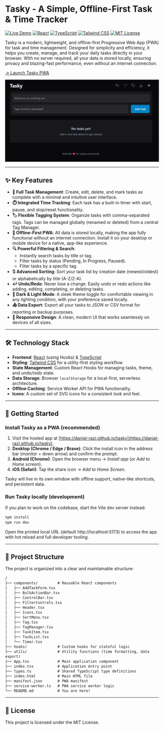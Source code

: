 # Tasky - A Simple, Offline-First Task & Time Tracker
[![Live Demo](https://img.shields.io/badge/Live%20Demo-Tasky-2F855A?logo=googlechrome&logoColor=white)](https://danial-razi.github.io/tasky)
[![React](https://img.shields.io/badge/React-20232A?logo=react&logoColor=61DAFB)](https://react.dev/)
[![TypeScript](https://img.shields.io/badge/TypeScript-3178C6?logo=typescript&logoColor=white)](https://www.typescriptlang.org/)
[![Tailwind CSS](https://img.shields.io/badge/Tailwind%20CSS-0EA5E9?logo=tailwindcss&logoColor=white)](https://tailwindcss.com/)
[![MIT License](https://img.shields.io/badge/License-MIT-2D3748.svg)](LICENSE)

Tasky is a modern, lightweight, and offline-first Progressive Web App (PWA) for task and time management. Designed for simplicity and efficiency, it helps you create, manage, and track your daily tasks directly in your browser. With no server required, all your data is stored locally, ensuring privacy and blazing-fast performance, even without an internet connection.

[→ Launch Tasky PWA](https://danial-razi.github.io/tasky)

![Tasky Application Screenshot](public/images/homescreen.png)

---

## ✨ Key Features

- **📝 Full Task Management**: Create, edit, delete, and mark tasks as complete with a minimal and intuitive user interface.
- **⏱️ Integrated Time Tracking**: Each task has a built-in timer with start, pause, and stop/reset functionality.
- **🏷️ Flexible Tagging System**: Organize tasks with comma-separated tags. Tags can be managed globally (renamed or deleted) from a central Tag Manager.
- **🚀 Offline-First PWA**: All data is stored locally, making the app fully functional without an internet connection. Install it on your desktop or mobile device for a native, app-like experience.
- **🔍 Powerful Filtering & Search**:
    - Instantly search tasks by title or tag.
    - Filter tasks by status (Pending, In Progress, Paused).
    - Filter tasks by a specific tag.
- **🔃 Advanced Sorting**: Sort your task list by creation date (newest/oldest) or alphabetically by title (A-Z/Z-A).
- **↩️ Undo/Redo**: Never lose a change. Easily undo or redo actions like adding, editing, completing, or deleting tasks.
- **🎨 Dark & Light Mode**: A sleek theme toggle for comfortable viewing in any lighting condition, with your preference saved locally.
- **📤 Data Export**: Export all your tasks to JSON or CSV format for reporting or backup purposes.
- **📱 Responsive Design**: A clean, modern UI that works seamlessly on devices of all sizes.

---

## 🛠️ Technology Stack

- **Frontend**: [React](https://react.dev/) (using Hooks) & [TypeScript](https://www.typescriptlang.org/)
- **Styling**: [Tailwind CSS](https://tailwindcss.com/) for a utility-first styling workflow.
- **State Management**: Custom React Hooks for managing tasks, theme, and undo/redo state.
- **Data Storage**: Browser `localStorage` for a local-first, serverless architecture.
- **Offline Caching**: Service Worker API for PWA functionality.
- **Icons**: A custom set of SVG icons for a consistent look and feel.

---

## 🚀 Getting Started

### Install Tasky as a PWA (recommended)

1. Visit the hosted app at [https://danial-razi.github.io/tasky](https://danial-razi.github.io/tasky).
2. **Desktop (Chrome / Edge / Brave)**: Click the install icon in the address bar (monitor + down arrow) and confirm the prompt.
3. **Android (Chrome)**: Open the browser menu → *Install app* (or *Add to Home screen*).
4. **iOS (Safari)**: Tap the share icon → *Add to Home Screen*.

Tasky will live in its own window with offline support, native-like shortcuts, and persistent data.

### Run Tasky locally (development)

If you plan to work on the codebase, start the Vite dev server instead:

```bash
npm install
npm run dev
```

Open the printed local URL (default http://localhost:5173) to access the app with hot reload and full developer tooling.

---


## 📂 Project Structure

The project is organized into a clear and maintainable structure:

```
/
├── components/         # Reusable React components
│   ├── AddTaskForm.tsx
│   ├── BulkActionBar.tsx
│   ├── ControlBar.tsx
│   ├── FilterControls.tsx
│   ├── Header.tsx
│   ├── Icons.tsx
│   ├── SortMenu.tsx
│   ├── Tag.tsx
│   ├── TagManager.tsx
│   ├── TaskItem.tsx
│   ├── TaskList.tsx
│   └── Timer.tsx
├── hooks/              # Custom hooks for stateful logic
├── utils/              # Utility functions (time formatting, data export)
├── App.tsx             # Main application component
├── index.tsx           # Application entry point
├── types.ts            # Shared TypeScript type definitions
├── index.html          # Main HTML file
├── manifest.json       # PWA manifest
├── service-worker.ts   # PWA service worker logic
└── README.md           # You are here!
```

---

## 📄 License

This project is licensed under the MIT License.
